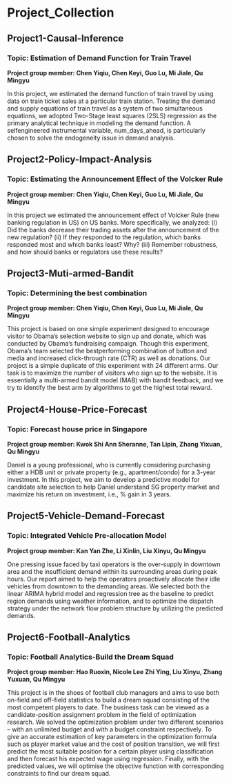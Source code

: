 # Project_Collection

## Project1-Causal-Inference
### Topic: Estimation of Demand Function for Train Travel
**Project group member: Chen Yiqiu, Chen Keyi, Guo Lu, Mi Jiale, Qu Mingyu**

In this project, we estimated the demand function of train travel by using data on train ticket sales at a particular train station. Treating the demand and supply equations of train travel as a system of two simultaneous equations, we adopted Two-Stage least squares (2SLS) regression as the primary analytical technique in modeling the demand function. A selfengineered instrumental variable, num_days_ahead, is particularly chosen to solve the endogeneity issue in demand analysis.

## Project2-Policy-Impact-Analysis
### Topic: Estimating the Announcement Effect of the Volcker Rule
**Project group member: Chen Yiqiu, Chen Keyi, Guo Lu, Mi Jiale, Qu Mingyu**

In this project we estimated the announcement effect of Volcker Rule (new banking regulation in US) on US banks. More specifically, we analyzed:
(i) Did the banks decrease their trading assets after the announcement of the new regulation?
(ii) If they responded to the regulation, which banks responded most and which banks least? Why?
(iii) Remember robustness, and how should banks or regulators use these results?

## Project3-Muti-armed-Bandit
### Topic: Determining the best combination 
**Project group member: Chen Yiqiu, Chen Keyi, Guo Lu, Mi Jiale, Qu Mingyu**

This project is based on one simple experiment designed to encourage visitor to Obama’s selection website to sign up and donate, which was conducted by Obama’s fundraising campaign. Though this experiment, Obama’s team selected the bestperforming combination of button and media and increased click-through rate (CTR) as well as donations. Our project is a simple duplicate of this experiment with 24 different arms. Our task is to maximize the number of visitors who sign up to the website. It is essentially a multi-armed bandit model (MAB) with bandit feedback, and we try to identify the best arm by algorithms to get the highest total reward.

## Project4-House-Price-Forecast
### Topic: Forecast house price in Singapore
**Project group member: Kwok Shi Ann Sheranne, Tan Lipin, Zhang Yixuan, Qu Mingyu**

Daniel is a young professional, who is currently considering purchasing either a HDB unit or private property (e.g., apartment/condo) for a 3-year investment. In this project, we aim to develop a predictive model for candidate site selection to help Daniel understand SG property market and maximize his return on investment, i.e., % gain in 3 years.

## Project5-Vehicle-Demand-Forecast
### Topic: Integrated Vehicle Pre-allocation Model
**Project group member: Kan Yan Zhe, Li Xinlin, Liu Xinyu, Qu Mingyu**

One pressing issue faced by taxi operators is the over-supply in downtown area and the insufficient demand within its surrounding areas during peak hours. Our report aimed to help the operators proactively allocate their idle vehicles from downtown to the demanding areas. We selected both the linear ARIMA hybrid model and regression tree as the baseline to predict region demands using weather information, and to optimize the dispatch strategy under the network flow problem structure by utilizing the predicted demands. 

## Project6-Football-Analytics
### Topic: Football Analytics-Build the Dream Squad
**Project group member: Hao Ruoxin, Nicole Lee Zhi Ying, Liu Xinyu, Zhang Yuxuan, Qu Mingyu**

This project is in the shoes of football club managers and aims to use both on-field and off-field statistics to build a dream squad consisting of the most competent players to date. The business task can be viewed as a candidate-position assignment problem in the field of optimization research. We solved the optimization problem under two different scenarios – with an unlimited budget and with a budget constraint respectively. To give an accurate estimation of key parameters in the optimization formula such as player market value and the cost of position transition, we will first predict the most suitable position for a certain player using classification and then forecast his expected wage using regression. Finally, with the predicted values, we will optimise the objective function with corresponding constraints to find our dream squad.
